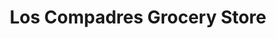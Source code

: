 ---
title: "Los Compadres Grocery Store"
url: /camden/los-compadres-grocery-store/
shop: convenience
---